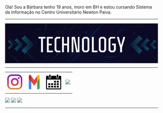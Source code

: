 Ola! Sou a Bárbara tenho 19 anos, moro em BH e estou cursando Sistema da Informação no Centro Universitario Newton Paiva.
<!--- Olá, esse é meu readme, fique à vontade para utilizá-lo como quiser! --> 

-----

<div>
<img align="center" alt="Header" src="https://github.com/barbaraNov/barbaraNov/blob/main/png/header2.png"/>
</div>

-----

<div align="center">
<table>
<tr>
 <td align="center" colspan="11"></td>
</tr> 
<tr>
<td><a href="https://www.instagram.com/barbara_novaiss/?next=%2F" target="_blank"><img src="https://github.com/barbaraNov/barbaraNov/blob/main/png/insta2.png" width="50px" height="50px"/></a>
</td>
<td><a href="mailto:barbaraNov@gmail.com" target="_blank"><img src="https://github.com/barbaraNov/barbaraNov/blob/main/png/png/gmail2.png" width="50px" height="50px"/></a>
</td>
<td><a href="https://github.com/barbaraNov" target="_blank"><img src="https://github.com/barbaraNov/barbaraNov/blob/main/png/calendar.png" width="50px" height="50px"/></a>
</td>
<td><a href="https://www.linkedin.com/in/barbaraNov/" target="_blank"><img src="https://img.icons8.com/?size=60&id=8808&format=png&color=000000" height="50px"/></a>
</td>
</tr>
<tr>
 <td align="center" colspan="11"></td>
</tr> 
</table>

</div>
<div align="justify">

<img src="https://img.icons8.com/?size=60&id=13679&format=png&color=000000"></img>
<img src="https://img.icons8.com/?size=60&id=UFXRpPFebwa2&format=png&color=000000"></img>
<img src="https://https://img.icons8.com/?size=60&id=40670&format=png&color=000000"></img>

-----
